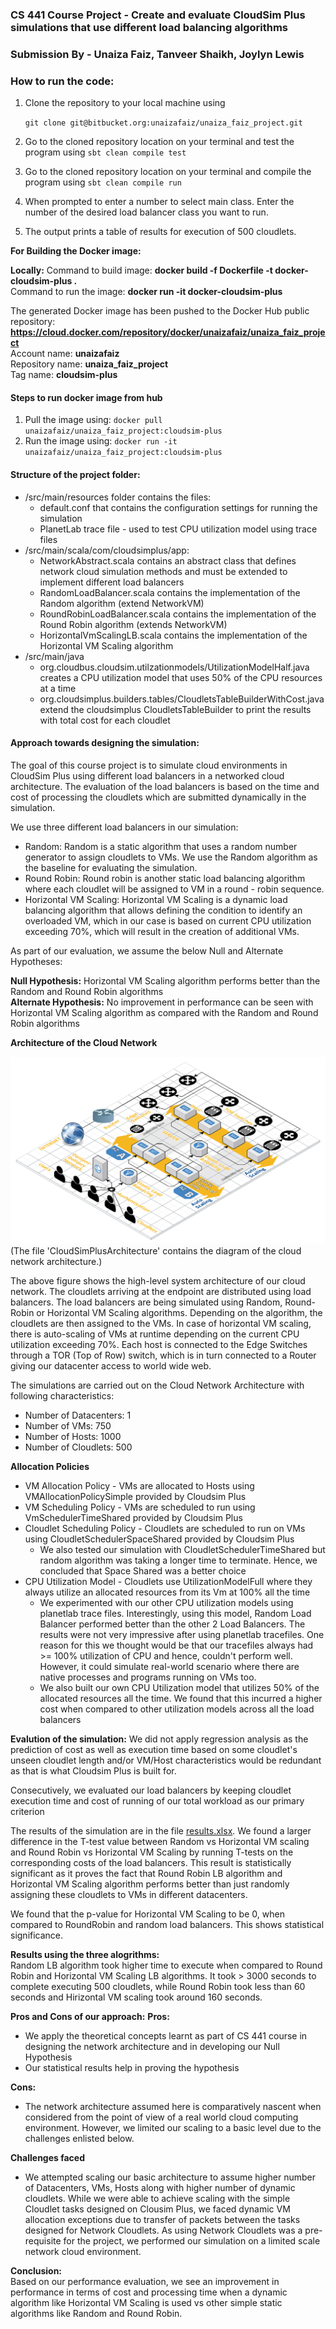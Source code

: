 ### CS 441 Course Project - Create and evaluate CloudSim Plus simulations that use different load balancing algorithms
### Submission By - Unaiza Faiz, Tanveer Shaikh, Joylyn Lewis 


### How to run the code:
1. Clone the repository to your local machine using 

	``git clone git@bitbucket.org:unaizafaiz/unaiza_faiz_project.git ``

2. Go to the cloned repository location on your terminal and test the program using
``sbt clean compile test``
3. Go to the cloned repository location on your terminal and compile the program using
``sbt clean compile run``
4. When prompted to enter a number to select main class. Enter the number of the desired load balancer class you want to run. 
5. The output prints a table of results for execution of 500 cloudlets. 

**For Building the Docker image:**

**Locally:**
Command to build image: **docker build -f Dockerfile -t docker-cloudsim-plus .**  
Command to run the image: **docker run -it docker-cloudsim-plus**  

The generated Docker image has been pushed to the Docker Hub public repository: **https://cloud.docker.com/repository/docker/unaizafaiz/unaiza_faiz_project**  
Account name: **unaizafaiz**  
Repository name: **unaiza_faiz_project**  
Tag name: **cloudsim-plus**  

#### Steps to run docker image from hub
1. Pull the image using: `docker pull unaizafaiz/unaiza_faiz_project:cloudsim-plus`
2. Run the image using: `docker run -it unaizafaiz/unaiza_faiz_project:cloudsim-plus`


#### Structure of the project folder:
- /src/main/resources folder contains the files:
    - default.conf that contains the configuration settings for running the simulation  
    - PlanetLab trace file - used to test CPU utilization model using trace files
- /src/main/scala/com/cloudsimplus/app:
    - NetworkAbstract.scala contains an abstract class that defines network cloud simulation methods and must be extended to implement different load balancers
    - RandomLoadBalancer.scala contains the implementation of the Random algorithm (extend NetworkVM)
    - RoundRobinLoadBalancer.scala contains the implementation of the Round Robin algorithm  (extends NetworkVM)
    - HorizontalVmScalingLB.scala contains the implementation of the Horizontal VM Scaling algorithm  
- /src/main/java
    - org.cloudbus.cloudsim.utilzationmodels/UtilizationModelHalf.java creates a CPU utilization model that uses 50% of the CPU resources at a time
    - org.cloudsimplus.builders.tables/CloudletsTableBuilderWithCost.java extend the cloudsimplus CloudletsTableBuilder to print the results with total cost for each cloudlet

#### Approach towards designing the simulation:
The goal of this course project is to simulate cloud environments in CloudSim Plus using different load balancers in a networked cloud architecture. The evaluation of the load balancers is based on the time and cost of processing the cloudlets which are submitted dynamically in the simulation. 

We use three different load balancers in our simulation:
- Random: Random is a static algorithm that uses a random number generator to assign cloudlets to VMs. We use the Random algorithm as the baseline for evaluating the simulation.
- Round Robin: Round robin is another static load balancing algorithm where each cloudlet will be assigned to VM in a round - robin sequence.
- Horizontal VM Scaling: Horizontal VM Scaling is a dynamic load balancing algorithm that allows defining the condition to identify an overloaded VM, which in our case is based on current CPU utilization exceeding 70%, which will result in the creation of additional VMs.

As part of our evaluation, we assume the below Null and Alternate Hypotheses:

**Null Hypothesis:** Horizontal VM Scaling algorithm performs better than the Random and Round Robin algorithms  
**Alternate Hypothesis:** No improvement in performance can be seen with Horizontal VM Scaling algorithm as compared with the Random and Round Robin algorithms  

**Architecture of the Cloud Network**


![CloudSimPlusArchitecture](./CloudSimPlusArchitecture.png)
(The file 'CloudSimPlusArchitecture' contains the diagram of the cloud network architecture.)

The above figure shows the high-level system architecture of our cloud network. The cloudlets arriving at the endpoint are distributed using load balancers. The load balancers are being simulated using Random, Round-Robin or Horizontal VM Scaling algorithms. Depending on the algorithm, the cloudlets are then assigned to the VMs. In case of horizontal VM scaling, there is auto-scaling of VMs at runtime depending on the current CPU utilization exceeding 70%. Each host is connected to the Edge Switches through a TOR (Top of Row) switch, which is in turn connected to a Router giving our datacenter access to world wide web.

The simulations are carried out on the Cloud Network Architecture with following characteristics:  
- Number of Datacenters:  1
- Number of VMs:  750
- Number of Hosts:  1000
- Number of Cloudlets:  500

**Allocation Policies**
- VM Allocation Policy - VMs are allocated to Hosts using VMAllocationPolicySimple provided by Cloudsim Plus
- VM Scheduling Policy - VMs are scheduled to run using VmSchedulerTimeShared provided by Cloudsim Plus
- Cloudlet Scheduling Policy - Cloudlets are scheduled to run on VMs using CloudletSchedulerSpaceShared provided by Cloudsim Plus
	- We also tested our simulation with CloudletSchedulerTimeShared but random algorithm was taking a longer time to terminate. Hence, we concluded that Space Shared was a better choice
- CPU Utilization Model - Cloudlets use UtilizationModelFull where they always utilize an allocated resources from its Vm at 100% all the time
	- We experimented with our other CPU utilization models using planetlab trace files. Interestingly, using this model, Random Load Balancer performed better than the other 2 Load Balancers. The results were not very impressive after using planetlab tracefiles. One reason for this we thought would be that our tracefiles always had >= 100% utilization of CPU and hence, couldn't perform well. However, it could simulate real-world scenario where there are native processes and programs running on VMs too.
	- We also built our own CPU Utilization model that utilizes 50% of the allocated resources all the time. We found that this incurred a higher cost when compared to other utilization models across all the load balancers

**Evalution of the simulation:**
We did not apply regression analysis as the prediction of cost as well as execution time based on some cloudlet's unseen cloudlet length and/or VM/Host characteristics would be redundant as that is what Cloudsim Plus is built for.

Consecutively, we evaluated our load balancers by keeping cloudlet execution time and cost of running of our total workload as our primary criterion

The results of the simulation are in the file [results.xlsx](./results.xlsx). We found a larger difference in the T-test value between Random vs Horizontal VM scaling and Round Robin vs Horizontal VM Scaling by running T-tests on the corresponding costs of the load balancers. This result is statistically significant as it proves the fact that Round Robin LB algorithm and Horizontal VM Scaling algorithm performs better than just randomly assigning these cloudlets to VMs in different datacenters.
  
We found that the p-value for Horizontal VM Scaling to be 0, when compared to RoundRobin and random load balancers. 
This shows statistical significance.

**Results using the three alogrithms:**  
Random LB algorithm took higher time to execute when compared to Round Robin and Horizontal VM Scaling LB algorithms. It took > 3000 seconds to complete executing 500 cloudlets, while Round Robin took less than 60 seconds and Hirizontal VM scaling took around 160 seconds.

**Pros and Cons of our approach:**
**Pros:**  
- We apply the theoretical concepts learnt as part of CS 441 course in designing the network architecture and in developing our Null Hypothesis  
- Our statistical results help in proving the hypothesis

**Cons:**  
- The network architecture assumed here is comparatively nascent when considered from the point of view of a real world cloud computing environment. However, we limited our scaling to a basic level due to the challenges enlisted below.

**Challenges faced**
- We attempted scaling our basic architecture to assume higher number of Datacenters, VMs, Hosts along with higher number of dynamic cloudlets. While we were able to achieve scaling with the simple Cloudlet tasks designed 
on Clousim Plus, we faced dynamic VM allocation exceptions due to transfer of packets between the tasks designed for Network Cloudlets. As using Network Cloudlets was a pre-requisite for the project, we performed our simulation on a
limited scale network cloud environment.

**Conclusion:**  
Based on our performance evaluation, we see an improvement in performance in terms of cost and processing time when a dynamic algorithm like Horizontal VM Scaling is used vs other simple static algorithms like Random and Round Robin.
